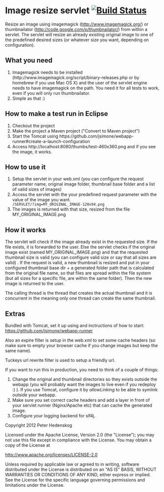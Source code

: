 # Image resize servlet [![Build Status](https://secure.travis-ci.org/soulgalore/image-resize-servlet.png?branch=master)](http://travis-ci.org/soulgalore/image-resize-servlet)

Resize an image using imagemagick (http://www.imagemagick.org/) or thumbnailator (http://code.google.com/p/thumbnailator/) from within a servlet. The servlet will resize an already existing original 
image to one of the predefined desired sizes (or whatever size you want, depending on configuration).

## What you need

<ol>
<li>Imagemagick needs to be installed (http://www.imagemagick.org/script/binary-releases.php or by homebrew if you use Mac OS X) and the user of the servlet engine needs to have imagemagick on the path. You need it for all tests to work, even if you will only run thumbnailator.</li>
<li> Simple as that :)</li>
</ol>

## How to make a test run in Eclipse
<ol>
<li>Checkout the project</li>
<li>Make the project a Maven project ("Convert to Maven project")</li>
<li>Start the Tomcat using https://github.com/jsimone/webapp-runner#create-a-launch-configuration</li>
<li>Access http://localhost:8080/thumbs/test-460x360.png and if you see the image, it works.</li>
</ol>

## How to use it
<ol>
<li>Setup the servlet in your web.xml (you can configure the request parameter name, original image folder, thumbnail base folder and a list of valid sizes of images)</li>

<li>Access the servlet with the your predefined request parameter with the value of the image you want.
<code>
/SERVLET/?img=MY_ORIGINAL_IMAGE-120x94.png
</code>
</li>

<li>The images is returned with that size, resized from the file MY_ORIGINAL_IMAGE.png</li>
</ol>

## How it works
The servlet will check if the image already exist in the requested size.  If the file exists, it is forwarded to the user. Else the servlet checks if the 
original image exist (named MY_ORIGINAL_IMAGE.png) and that the requested thumbnail size is valid (you can configure valid size or say that all sizes are valid)
. If the request is valid, a new thumbnail is resized and put in your configured thumbnail base dir + a generated folder path that is calculated from the original file name, so that files are spread within the file system (but all sizes for a specific file, are within the same folder). Then the new image is returned to the user. 

The calling thread is the thread that creates the actual thumbnail and it is concurrent in the meaning only one thread can create the same thumbnail.

## Extras
Bundled with Tomcat, set it up using and inctructions of how to start: https://github.com/jsimone/webapp-runner 

Also an expire filter is setup in the web.xml to set some cache headers (so make sure to empty your browser cache if you change images but keep the same name).

Tuckeys url rewrite filter is used to setup a friendly url.

If you want to run this in production, you need to think of a couple of things:
<ol>
<li>Change the original and thumbnail directories so they exists outside the webapp (you will probably want the images to live even if you redeploy :) ). If you use Tomcat, configure it by <i>allowLinking</i> to be able to symlink outside your webapp.</li>
<li>Make sure you set correct cache headers and add a layer in front of your servlet runner (Nginx/Apache etc) that can cache the generated image. </li>
<li>Configure your logging backend for slf4j.
</ol>

Copyright 2012 Peter Hedenskog

Licensed under the Apache License, Version 2.0 (the "License");
you may not use this file except in compliance with the License.
You may obtain a copy of the License at

   http://www.apache.org/licenses/LICENSE-2.0

Unless required by applicable law or agreed to in writing, software
distributed under the License is distributed on an "AS IS" BASIS,
WITHOUT WARRANTIES OR CONDITIONS OF ANY KIND, either express or implied.
See the License for the specific language governing permissions and
limitations under the License.

